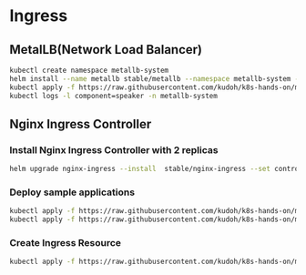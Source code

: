 # Ingress

## MetalLB(Network Load Balancer)

```bash
kubectl create namespace metallb-system
helm install --name metallb stable/metallb --namespace metallb-system --set existingConfigMap=config
kubectl apply -f https://raw.githubusercontent.com/kudoh/k8s-hands-on/master/ingress/metallb-configmap.yaml
kubectl logs -l component=speaker -n metallb-system
```

## Nginx Ingress Controller

### Install Nginx Ingress Controller with 2 replicas

```bash
helm upgrade nginx-ingress --install  stable/nginx-ingress --set controller.replicaCount=2
```

### Deploy sample applications

```bash
kubectl apply -f https://raw.githubusercontent.com/kudoh/k8s-hands-on/master/ingress/nginx/deployment-app1.yaml
kubectl apply -f https://raw.githubusercontent.com/kudoh/k8s-hands-on/master/ingress/nginx/deployment-app2.yaml
```

### Create Ingress Resource

```bash
kubectl apply -f https://raw.githubusercontent.com/kudoh/k8s-hands-on/master/ingress/nginx/ingress.yaml
```
